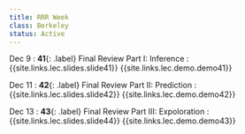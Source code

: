 ```yaml
---
title: RRR Week
class: Berkeley
status: Active
---
```


Dec 9
: **41**{: .label} Final Review Part I: Inference
    : {{site.links.lec.slides.slide41}} {{site.links.lec.demo.demo41}}

Dec 11
: **42**{: .label} Final Review Part II: Prediction
    : {{site.links.lec.slides.slide42}} {{site.links.lec.demo.demo42}}

Dec 13
: **43**{: .label} Final Review Part III: Expoloration
  : {{site.links.lec.slides.slide44}} {{site.links.lec.demo.demo43}}